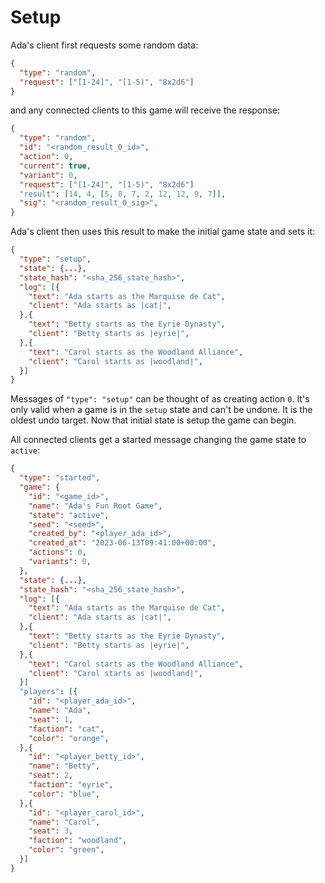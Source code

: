 # Setup

Ada's client first requests some random data:

``` json
{
  "type": "random",
  "request": ["[1-24]", "[1-5)", "8x2d6"]
}
```

and any connected clients to this game will receive the response:

``` json
{
  "type": "random",
  "id": "<random_result_0_id>",
  "action": 0,
  "current": true,
  "variant": 0,
  "request": ["[1-24]", "[1-5)", "8x2d6"]
  "result": [14, 4, [5, 8, 7, 2, 12, 12, 9, 7]],
  "sig": "<random_result_0_sig>",
}
```

Ada's client then uses this result to make the initial game state and sets it:

``` json
{
  "type": "setup",
  "state": {...},
  "state_hash": "<sha_256_state_hash>",
  "log": [{
    "text": "Ada starts as the Marquise de Cat",
    "client": "Ada starts as |cat|",
  },{
    "text": "Betty starts as the Eyrie Dynasty",
    "client": "Betty starts as |eyrie|",
  },{
    "text": "Carol starts as the Woodland Alliance",
    "client": "Carol starts as |woodland|",
  }]
}
```

Messages of `"type": "setup"` can be thought of as creating action `0`. It's
only valid when a game is in the `setup` state and can't be undone. It is the
oldest undo target. Now that initial state is setup the game can begin.

All connected clients get a started message changing the game state to `active`:

``` json
{
  "type": "started",
  "game": {
    "id": "<game_id>",
    "name": "Ada's Fun Root Game",
    "state": "active",
    "seed": "<seed>",
    "created_by": "<player_ada_id>",
    "created_at": "2023-06-13T09:41:00+00:00",
    "actions": 0,
    "variants": 0,
  },
  "state": {...},
  "state_hash": "<sha_256_state_hash>",
  "log": [{
    "text": "Ada starts as the Marquise de Cat",
    "client": "Ada starts as |cat|",
  },{
    "text": "Betty starts as the Eyrie Dynasty",
    "client": "Betty starts as |eyrie|",
  },{
    "text": "Carol starts as the Woodland Alliance",
    "client": "Carol starts as |woodland|",
  }]
  "players": [{
    "id": "<player_ada_id>",
    "name": "Ada",
    "seat": 1,
    "faction": "cat",
    "color": "orange",
  },{
    "id": "<player_betty_id>",
    "name": "Betty",
    "seat": 2,
    "faction": "eyrie",
    "color": "blue",
  },{
    "id": "<player_carol_id>",
    "name": "Carol",
    "seat": 3,
    "faction": "woodland",
    "color": "green",
  }]
}
```

